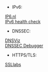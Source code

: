 - IPv6:

[IP6.nl](https://ip6.nl/)  
[IPv6 health check](https://www.mythic-beasts.com/ipv6/health-check/)

- DNSSEC:

[DNSViz](http://dnsviz.net/)  
[DNSSEC Debugger](https://dnssec-debugger.verisignlabs.com/)
 
- HTTPS/TLS:

[SSLlabs](https://www.ssllabs.com/ssltest/)
 

